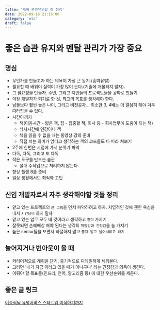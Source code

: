 ```yaml
---
title: '개바 관련유념할 것 정리'
date: 2022-09-16 21:16:00
category: 'etc'
draft: false
---
```


# 좋은 습관 유지와 멘탈 관리가 가장 중요

## 명심

- 무언가를 만들고자 하는 의욕이 가장 큰 동기.(흥미유발)
- 필요할 때 배워야 실력이 가장 많이 는다.(기술에 매몰되지 말자).
- 그 필요성을 만들자. 주변, 그리고 지인들의 프로젝트들을 공짜로 만들기
- 이왕 개발자가 되기로 한 것, 최고의 목표를 생각해야 한다.
- 남들보다 훨씬 늦은 나이, 그리고 비전공자... 최소한 3, 4배는 더 열심히 해야 겨우 따라잡을 수 있다.
- 시간아끼기
  - 책(이동시간 - 얇은 책, 집 - 집중할 책, 회사 등 - 회사업무에 도움이 되는 책)
  - 식사시간에 인강이나 책
  - 책을 읽을 수 없을 때는 동영상 강의 준비
  - 직접 치는 의미가 없다고 생각하는 책의 코드들도 다 따라 쳐보기
- 2주에 한번은 서점에 가서 분위기 파악
- 다독, 다독, 그리고 또 다독
- 작은 도구를 만드는 습관
  - 절대 수작업으로 처리하지 않는다.
- 항상 플랜 B를 준비
- 일상 생활에서도 최적화 고민

## 신입 개발자로서 자주 생각해야할 것들 정리

- 맡고 있는 프로젝트의 `큰 그림`을 먼저 파악하려고 하자. 지엽적인 것에 괜한 욕심을 내서 `시간낭비` 하지 말자
- 맡고 있는 업무 모두 내 것이라고 생각하고 `흥미` 가지기
- 잘못되면 손해배상 해야 된다는 생각의 `책임감과 긴장감`을 늘 가지기
- 높은 senior들을 보면서 좌절하지 말고 `쫄지 말고 넘어서려고 하기`

## 늘어지거나 번아웃이 올 때
- 커리어적으로 계획을 단기, 중기적으로 디테일하게 세워본다.
- 그러면 '내가 지금 이러고 있을 때가 아니구나' 라는 긴장감과 의욕이 생긴다.
- 이뤄야 할 목표들(인프라, 언어, 알고리즘 등) 에 대한 우선순위를 세운다.

## 좋은 글 링크

[이종립님 유명서비스 스타트업 이직하기까지](https://jojoldu.tistory.com/247?category=717426)
